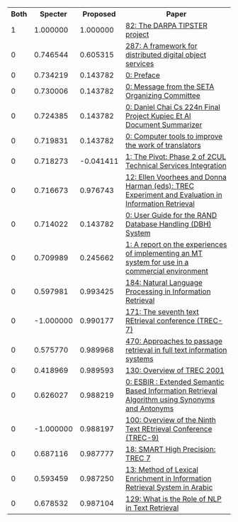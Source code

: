 <html><table><tr>
<th>Both</th>
<th>Specter</th>
<th>Proposed</th>
<th>Paper</th>
</tr>
<tr>
<td>1</td>
<td>1.000000</td>
<td>1.000000</td>
<td><a href="https://www.semanticscholar.org/paper/dd97b8ae5c4faee8fd065f36198bc1f4fa693a93">82: The DARPA TIPSTER project</a></td>
</tr>
<tr>
<td>0</td>
<td>0.746544</td>
<td>0.605315</td>
<td><a href="https://www.semanticscholar.org/paper/d98d671779574f6ce39fccef8c8b0ea658204d0f">287: A framework for distributed digital object services</a></td>
</tr>
<tr>
<td>0</td>
<td>0.734219</td>
<td>0.143782</td>
<td><a href="https://www.semanticscholar.org/paper/db9abf60a1c1621b336c2c22d77f88a5531f070f">0: Preface</a></td>
</tr>
<tr>
<td>0</td>
<td>0.730006</td>
<td>0.143782</td>
<td><a href="https://www.semanticscholar.org/paper/06ac996f1ba404a0fc7af3c22d61ed14e1c4a25b">0: Message from the SETA Organizing Committee</a></td>
</tr>
<tr>
<td>0</td>
<td>0.724385</td>
<td>0.143782</td>
<td><a href="https://www.semanticscholar.org/paper/d66b03fc1266bc0103bfa2a450c31faa110f7b61">0: Daniel Chai Cs 224n Final Project Kupiec Et Al Document Summarizer</a></td>
</tr>
<tr>
<td>0</td>
<td>0.719831</td>
<td>0.143782</td>
<td><a href="https://www.semanticscholar.org/paper/0df461b43b65a36b22f346de446f61751625ce3c">0: Computer tools to improve the work of translators</a></td>
</tr>
<tr>
<td>0</td>
<td>0.718273</td>
<td>-0.041411</td>
<td><a href="https://www.semanticscholar.org/paper/4a6f7205073927b294be8cfe2c8b05ec35aad8ea">1: The Pivot: Phase 2 of 2CUL Technical Services Integration</a></td>
</tr>
<tr>
<td>0</td>
<td>0.716673</td>
<td>0.976743</td>
<td><a href="https://www.semanticscholar.org/paper/e5dfdafd5f9a5795ab5fc0035cf79ac6f4ffa683">12: Ellen Voorhees and Donna Harman (eds): TREC Experiment and Evaluation in Information Retrieval</a></td>
</tr>
<tr>
<td>0</td>
<td>0.714022</td>
<td>0.143782</td>
<td><a href="https://www.semanticscholar.org/paper/d0adc53a0019eeaad1fa692999eb22d28f03a466">0: User Guide for the RAND Database Handling (DBH) System</a></td>
</tr>
<tr>
<td>0</td>
<td>0.709989</td>
<td>0.245662</td>
<td><a href="https://www.semanticscholar.org/paper/3936c9f14a2d3c63024f9bc73edae5ba25255714">1: A report on the experiences of implementing an MT system for use in a commercial environment</a></td>
</tr>
<tr>
<td>0</td>
<td>0.597981</td>
<td>0.993425</td>
<td><a href="https://www.semanticscholar.org/paper/8721f2a087ff35318a056a5814ba287a37df0ec8">184: Natural Language Processing in Information Retrieval</a></td>
</tr>
<tr>
<td>0</td>
<td>-1.000000</td>
<td>0.990177</td>
<td><a href="https://www.semanticscholar.org/paper/b69cf89454556c93efa37276e2cd1e4d8e72b6ba">171: The seventh text REtrieval conference (TREC-7)</a></td>
</tr>
<tr>
<td>0</td>
<td>0.575770</td>
<td>0.989968</td>
<td><a href="https://www.semanticscholar.org/paper/18b36625c0be4f1a5f598478adf5c02937af3f72">470: Approaches to passage retrieval in full text information systems</a></td>
</tr>
<tr>
<td>0</td>
<td>0.418969</td>
<td>0.989593</td>
<td><a href="https://www.semanticscholar.org/paper/6b3ef683edf2211f225c1e43d3bd04eeb5f9c7cd">130: Overview of TREC 2001</a></td>
</tr>
<tr>
<td>0</td>
<td>0.626027</td>
<td>0.988219</td>
<td><a href="https://www.semanticscholar.org/paper/abf80f0a3f82b59f324808366c123c600c02cefe">0: ESBIR : Extended Semantic Based Information Retrieval Algorithm using Synonyms and Antonyms</a></td>
</tr>
<tr>
<td>0</td>
<td>-1.000000</td>
<td>0.988197</td>
<td><a href="https://www.semanticscholar.org/paper/fdb1bdcb060bb1b663e6ba31f4916a4b2e0b3edf">100: Overview of the Ninth Text REtrieval Conference (TREC-9)</a></td>
</tr>
<tr>
<td>0</td>
<td>0.687116</td>
<td>0.987777</td>
<td><a href="https://www.semanticscholar.org/paper/6e357a9470e1345b7885fb3842598a01fb8210c6">18: SMART High Precision: TREC 7</a></td>
</tr>
<tr>
<td>0</td>
<td>0.593459</td>
<td>0.987250</td>
<td><a href="https://www.semanticscholar.org/paper/13ce23cb796f8508cde0d6d1d24a5c3d7dc70301">13: Method of Lexical Enrichment in Information Retrieval System in Arabic</a></td>
</tr>
<tr>
<td>0</td>
<td>0.678532</td>
<td>0.987104</td>
<td><a href="https://www.semanticscholar.org/paper/255ae3e0d65724290e6897bc6d4f79c1593d1be7">129: What is the Role of NLP in Text Retrieval</a></td>
</tr>
</table></html>
